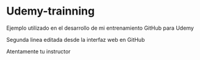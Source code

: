 # Udemy-trainning
Ejemplo utilizado en el desarrollo de mi entrenamiento GitHub para Udemy

Segunda linea editada desde la interfaz web en GitHub

Atentamente tu instructor

